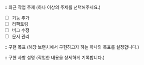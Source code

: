 :: 최근 작업 주제 (하나 이상의 주제를 선택해주세요.)
- [ ] 기능 추가
- [ ] 리팩토링
- [ ] 버그 수정
- [ ] 문서 관리

:: 구현 목표 (해당 브랜치에서 구현하고자 하는 하나의 목표를 설정합니다.)

:: 구현 사항 설명 (작업한 내용을 상세하게 기록합니다.)